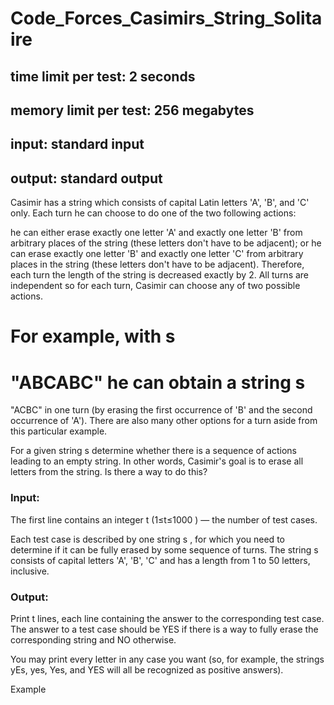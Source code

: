 # Code_Forces_Casimirs_String_Solitaire
## time limit per test: 2 seconds
## memory limit per test: 256 megabytes
## input: standard input
## output: standard output
Casimir has a string which consists of capital Latin letters 'A', 'B', and 'C' only. Each turn he can choose to do one of the two following actions:

he can either erase exactly one letter 'A' and exactly one letter 'B' from arbitrary places of the string (these letters don't have to be adjacent);
or he can erase exactly one letter 'B' and exactly one letter 'C' from arbitrary places in the string (these letters don't have to be adjacent).
Therefore, each turn the length of the string is decreased exactly by 2. All turns are independent so for each turn, Casimir can choose any of two possible actions.

For example, with s
 =
 "ABCABC" he can obtain a string s
 =
 "ACBC" in one turn (by erasing the first occurrence of 'B' and the second occurrence of 'A'). There are also many other options for a turn aside from this particular example.

For a given string s
 determine whether there is a sequence of actions leading to an empty string. In other words, Casimir's goal is to erase all letters from the string. Is there a way to do this?

### Input:
The first line contains an integer t
 (1≤t≤1000
) — the number of test cases.

Each test case is described by one string s
, for which you need to determine if it can be fully erased by some sequence of turns. The string s
 consists of capital letters 'A', 'B', 'C' and has a length from 1
 to 50
 letters, inclusive.

### Output:
Print t
 lines, each line containing the answer to the corresponding test case. The answer to a test case should be YES if there is a way to fully erase the corresponding string and NO otherwise.

You may print every letter in any case you want (so, for example, the strings yEs, yes, Yes, and YES will all be recognized as positive answers).

Example
